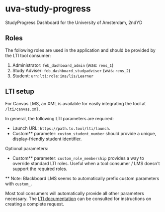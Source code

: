 # uva-study-progress

StudyProgress Dashboard for the University of Amsterdam, 2ndYD

## Roles

The following roles are used in the application and should be provided by the LTI tool consumer:

1. Administrator: `feb_dashboard_admin` (was: `rens_1`)
2. Study Adviser: `feb_dashboard_studyadviser` (was: `rens_2`)
3. Student: `urn:lti:role:ims/lis/Learner`

## LTI setup

For Canvas LMS, an XML is available for easily integrating the tool at `/lti/canvas.xml`.

In general, the following LTI parameters are required:

- Launch URL: `https://path.to.tool/lti/launch`.
- Custom** parameter: `custom_student_number` should provide a unique, display-friendly student identifier.

Optional parameters:

- Custom** parameter: `custom_role_membership` provides a way to override standard LTI roles. Useful when a tool consumer / LMS doesn't support the required roles.

** Note: Blackboard LMS seems to automatically prefix custom parameters with `custom_`.

Most tool consumers will automatically provide all other parameters necessary. The [LTI documentation](https://www.imsglobal.org/activity/learning-tools-interoperability) can be consulted for instructions on creating a complete request.